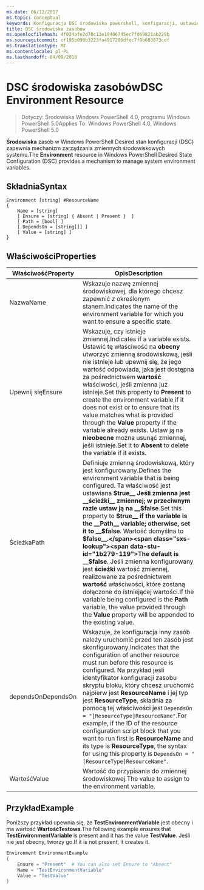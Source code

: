 ```yaml
---
ms.date: 06/12/2017
ms.topic: conceptual
keywords: Konfiguracja DSC środowiska powershell, konfiguracji, ustawienia
title: DSC środowiska zasobów
ms.openlocfilehash: 4f024afe2d70c13e19406745ec7fd69821ab229b
ms.sourcegitcommit: cf195b090b3223fa4917206dfec7f0b603873cdf
ms.translationtype: MT
ms.contentlocale: pl-PL
ms.lasthandoff: 04/09/2018
---
```

# <a name="dsc-environment-resource"></a><span data-ttu-id="1b279-103">DSC środowiska zasobów</span><span class="sxs-lookup"><span data-stu-id="1b279-103">DSC Environment Resource</span></span>

> <span data-ttu-id="1b279-104">Dotyczy: Środowiska Windows PowerShell 4.0, programu Windows PowerShell 5.0</span><span class="sxs-lookup"><span data-stu-id="1b279-104">Applies To: Windows PowerShell 4.0, Windows PowerShell 5.0</span></span>

<span data-ttu-id="1b279-105">__Środowiska__ zasób w Windows PowerShell Desired stan konfiguracji (DSC) zapewnia mechanizm zarządzania zmiennych środowiskowych systemu.</span><span class="sxs-lookup"><span data-stu-id="1b279-105">The __Environment__ resource in Windows PowerShell Desired State Configuration (DSC) provides a mechanism to manage system environment variables.</span></span>

## <a name="syntax"></a><span data-ttu-id="1b279-106">Składnia</span><span class="sxs-lookup"><span data-stu-id="1b279-106">Syntax</span></span>
``` mof
Environment [string] #ResourceName
{
    Name = [string]
    [ Ensure = [string] { Absent | Present }  ]
    [ Path = [bool] ]
    [ DependsOn = [string[]] ]
    [ Value = [string] ]
}
```

## <a name="properties"></a><span data-ttu-id="1b279-107">Właściwości</span><span class="sxs-lookup"><span data-stu-id="1b279-107">Properties</span></span>

|  <span data-ttu-id="1b279-108">Właściwość</span><span class="sxs-lookup"><span data-stu-id="1b279-108">Property</span></span>  |  <span data-ttu-id="1b279-109">Opis</span><span class="sxs-lookup"><span data-stu-id="1b279-109">Description</span></span>   |
|---|---|
| <span data-ttu-id="1b279-110">Nazwa</span><span class="sxs-lookup"><span data-stu-id="1b279-110">Name</span></span>| <span data-ttu-id="1b279-111">Wskazuje nazwę zmiennej środowiskowej, dla którego chcesz zapewnić z określonym stanem.</span><span class="sxs-lookup"><span data-stu-id="1b279-111">Indicates the name of the environment variable for which you want to ensure a specific state.</span></span>|
| <span data-ttu-id="1b279-112">Upewnij się</span><span class="sxs-lookup"><span data-stu-id="1b279-112">Ensure</span></span>| <span data-ttu-id="1b279-113">Wskazuje, czy istnieje zmiennej.</span><span class="sxs-lookup"><span data-stu-id="1b279-113">Indicates if a variable exists.</span></span> <span data-ttu-id="1b279-114">Ustawić tę właściwość na __obecny__ utworzyć zmienną środowiskową, jeśli nie istnieje lub upewnij się, że jego wartość odpowiada, jaka jest dostępna za pośrednictwem __wartość__ właściwości, jeśli zmienna już istnieje.</span><span class="sxs-lookup"><span data-stu-id="1b279-114">Set this property to __Present__ to create the environment variable if it does not exist or to ensure that its value matches what is provided through the __Value__ property if the variable already exists.</span></span> <span data-ttu-id="1b279-115">Ustaw ją na __nieobecne__ można usunąć zmiennej, jeśli istnieje.</span><span class="sxs-lookup"><span data-stu-id="1b279-115">Set it to __Absent__ to delete the variable if it exists.</span></span>|
| <span data-ttu-id="1b279-116">Ścieżka</span><span class="sxs-lookup"><span data-stu-id="1b279-116">Path</span></span>| <span data-ttu-id="1b279-117">Definiuje zmienną środowiskową, który jest konfigurowany.</span><span class="sxs-lookup"><span data-stu-id="1b279-117">Defines the environment variable that is being configured.</span></span> <span data-ttu-id="1b279-118">Ta właściwość jest ustawiana __$true__ Jeśli zmienna jest __ścieżki__ zmiennej; w przeciwnym razie ustaw ją na __$false__.</span><span class="sxs-lookup"><span data-stu-id="1b279-118">Set this property to __$true__ if the variable is the __Path__ variable; otherwise, set it to __$false__.</span></span> <span data-ttu-id="1b279-119">Wartość domyślna to __$false__.</span><span class="sxs-lookup"><span data-stu-id="1b279-119">The default is __$false__.</span></span> <span data-ttu-id="1b279-120">Jeśli zmienna konfigurowany jest __ścieżki__ wartość zmiennej, realizowane za pośrednictwem __wartość__ właściwości, które zostaną dołączone do istniejącej wartości.</span><span class="sxs-lookup"><span data-stu-id="1b279-120">If the variable being configured is the __Path__ variable, the value provided through the __Value__ property will be appended to the existing value.</span></span>|
| <span data-ttu-id="1b279-121">dependsOn</span><span class="sxs-lookup"><span data-stu-id="1b279-121">DependsOn</span></span> | <span data-ttu-id="1b279-122">Wskazuje, że konfiguracja inny zasób należy uruchomić przed ten zasób jest skonfigurowany.</span><span class="sxs-lookup"><span data-stu-id="1b279-122">Indicates that the configuration of another resource must run before this resource is configured.</span></span> <span data-ttu-id="1b279-123">Na przykład jeśli identyfikator konfiguracji zasobu skryptu bloku, który chcesz uruchomić najpierw jest __ResourceName__ i jej typ jest __ResourceType__, składnia za pomocą tej właściwości jest `DependsOn = "[ResourceType]ResourceName"`.</span><span class="sxs-lookup"><span data-stu-id="1b279-123">For example, if the ID of the resource configuration script block that you want to run first is __ResourceName__ and its type is __ResourceType__, the syntax for using this property is `DependsOn = "[ResourceType]ResourceName"`.</span></span>|
| <span data-ttu-id="1b279-124">Wartość</span><span class="sxs-lookup"><span data-stu-id="1b279-124">Value</span></span>| <span data-ttu-id="1b279-125">Wartość do przypisania do zmiennej środowiskowej.</span><span class="sxs-lookup"><span data-stu-id="1b279-125">The value to assign to the environment variable.</span></span>|

## <a name="example"></a><span data-ttu-id="1b279-126">Przykład</span><span class="sxs-lookup"><span data-stu-id="1b279-126">Example</span></span>

<span data-ttu-id="1b279-127">Poniższy przykład upewnia się, że __TestEnvironmentVariable__ jest obecny i ma wartość __WartośćTestowa__.</span><span class="sxs-lookup"><span data-stu-id="1b279-127">The following example ensures that __TestEnvironmentVariable__ is present and it has the value __TestValue__.</span></span> <span data-ttu-id="1b279-128">Jeśli nie jest obecny, tworzy go.</span><span class="sxs-lookup"><span data-stu-id="1b279-128">If it is not present, it creates it.</span></span>

```powershell
Environment EnvironmentExample
{
    Ensure = "Present"  # You can also set Ensure to "Absent"
    Name = "TestEnvironmentVariable"
    Value = "TestValue"
}
```